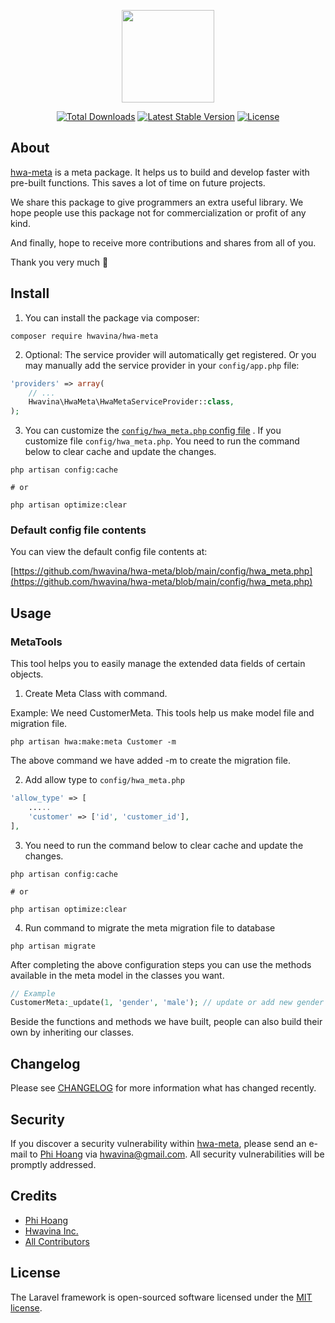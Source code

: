 <p align="center">
<a href="https://github.com/hwavina/hwa-meta" target="_blank">
<img src="https://hwavina.me/wp-content/uploads/2021/09/logo.png" height="148">
</a>
</p>


<p align="center">
<a href="https://packagist.org/packages/hwavina/hwa-meta"><img src="https://img.shields.io/packagist/dt/hwavina/hwa-meta" alt="Total Downloads"></a>
<a href="https://packagist.org/packages/hwavina/hwa-meta"><img src="https://img.shields.io/packagist/v/hwavina/hwa-meta" alt="Latest Stable Version"></a>
<a href="https://packagist.org/packages/hwavina/hwa-meta"><img src="https://img.shields.io/packagist/l/hwavina/hwa-meta" alt="License"></a>
</p>

## About

[hwa-meta](https://github.com/hwavina/hwa-meta) is a meta package. It helps us to build and develop faster with pre-built functions. This saves a lot of time on future projects.

We share this package to give programmers an extra useful library. We hope people use this package not for commercialization or profit of any kind.

And finally, hope to receive more contributions and shares from all of you.

Thank you very much 🧡

## Install

1. You can install the package via composer:

```shell
composer require hwavina/hwa-meta
```

2. Optional: The service provider will automatically get registered. Or you may manually add the service provider in your `config/app.php` file:

```php
'providers' => array(
    // ...
    Hwavina\HwaMeta\HwaMetaServiceProvider::class,
);
```

3. You can customize the [`config/hwa_meta.php` config file](https://github.com/hwavina/hwa-meta/blob/main/config/hwa_meta.php) . If you customize file `config/hwa_meta.php`. You need to run the command below to clear cache and update the changes.

```shell script
php artisan config:cache

# or

php artisan optimize:clear
```

### Default config file contents

You can view the default config file contents at:

[https://github.com/hwavina/hwa-meta/blob/main/config/hwa_meta.php](https://github.com/hwavina/hwa-meta/blob/main/config/hwa_meta.php)

## Usage

### MetaTools

This tool helps you to easily manage the extended data fields of certain objects.

1. Create Meta Class with command.

Example: We need CustomerMeta. This tools help us make model file and migration file.

```shell script
php artisan hwa:make:meta Customer -m
```

The above command we have added -m to create the migration file.

2. Add allow type to `config/hwa_meta.php`

```php
'allow_type' => [
    .....
    'customer' => ['id', 'customer_id'],
],
```
3. You need to run the command below to clear cache and update the changes.

```shell script
php artisan config:cache

# or

php artisan optimize:clear
```

4. Run command to migrate the meta migration file to database

```shell script
php artisan migrate
```

After completing the above configuration steps you can use the methods available in the meta model in the classes you want.

```php
// Example
CustomerMeta:_update(1, 'gender', 'male'); // update or add new gender for customer has id is 1
```

Beside the functions and methods we have built, people can also build their own by inheriting our classes.

## Changelog

Please see [CHANGELOG](CHANGELOG.md) for more information what has changed recently.

## Security

If you discover a security vulnerability within [hwa-meta](https://github.com/hwavina/hwa-meta), please send an e-mail to [Phi Hoang](https://github.com/hwavina) via [hwavina@gmail.com](mailto:hwavina@gmail.com). All security vulnerabilities will be promptly addressed.

## Credits

- [Phi Hoang](https://github.com/hoangphidev)
- [Hwavina Inc.](https://github.com/hwavina)
- [All Contributors](../../contributors)

## License

The Laravel framework is open-sourced software licensed under the [MIT license](https://opensource.org/licenses/MIT).
